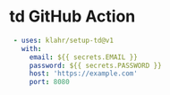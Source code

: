 # td GitHub Action

```yaml
 - uses: klahr/setup-td@v1
   with:
     email: ${{ secrets.EMAIL }}
     password: ${{ secrets.PASSWORD }}
     host: 'https://example.com'
     port: 8080
```
